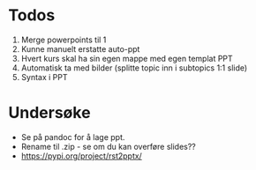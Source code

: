 # Todos
1. Merge powerpoints til 1
2. Kunne manuelt erstatte auto-ppt
3. Hvert kurs skal ha sin egen mappe med egen templat PPT
4. Automatisk ta med bilder (splitte topic inn i subtopics 1:1 slide)
5. Syntax i PPT


# Undersøke
* Se på pandoc for å lage ppt.
* Rename til .zip - se om du kan overføre slides??
* https://pypi.org/project/rst2pptx/
